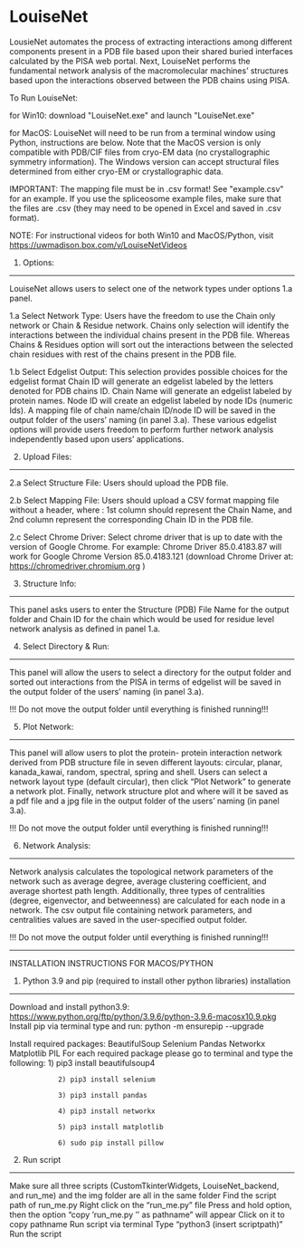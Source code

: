 # LouiseNet
LousieNet automates the process of extracting interactions among different components present in a PDB file based upon their shared buried interfaces calculated by the PISA web portal. Next, LouiseNet performs the fundamental network analysis of the macromolecular machines’ structures based upon the interactions observed between the PDB chains using PISA.

To Run LouiseNet:

for Win10: download "LouiseNet.exe" and launch "LouiseNet.exe"

for MacOS: LouiseNet will need to be run from a terminal window using Python, instructions are below. Note that the MacOS version is only compatible with PDB/CIF files from cryo-EM data (no crystallographic symmetry information). The Windows version can accept structural files determined from either cryo-EM or crystallographic data.

IMPORTANT: The mapping file must be in .csv format! See "example.csv" for an example. If you use the spliceosome example files, make sure that the files are .csv (they may need to be opened in Excel and saved in .csv format). 

NOTE: For instructional videos for both Win10 and MacOS/Python, visit https://uwmadison.box.com/v/LouiseNetVideos

1.	Options:
------------
LouiseNet allows users to select one of the network types under options 1.a panel.

1.a  Select Network Type: Users have the freedom to use the Chain only network or Chain & Residue network.
Chains only selection will identify the interactions between the individual chains present in the PDB file.  Whereas Chains & Residues option will sort out the interactions between the selected chain residues with rest of the chains present in the PDB file.

1.b Select Edgelist Output: This selection provides possible choices for the edgelist format
Chain ID will generate an edgelist labeled by the letters denoted for PDB chains ID. Chain Name will generate an edgelist labeled by protein names. Node ID will create an edgelist labeled by node IDs (numeric Ids). A mapping file of chain name/chain ID/node ID will be saved in the output folder of the users’ naming (in panel 3.a). These various edgelist options will provide users freedom to perform further network analysis independently based upon users’ applications.

2.	Upload Files:
------------
2.a Select Structure File: Users should upload the PDB file. 

2.b Select Mapping File: Users should upload a CSV format mapping file without a header, where  : 1st column should represent the Chain Name, and 2nd column represent the corresponding Chain ID in the PDB file.

2.c Select Chrome Driver:  Select chrome driver that is up to date with the version of Google Chrome. For example: Chrome Driver 85.0.4183.87 will work for Google Chrome Version 85.0.4183.121 (download Chrome Driver at: https://chromedriver.chromium.org )

3.	Structure Info: 
------------
This panel asks users to enter the Structure (PDB) File Name for the output folder  and Chain ID  for the chain which would be used for residue level network analysis as defined in panel 1.a.

4.	Select Directory & Run: 
------------
This panel will allow the users to select a directory for the output folder and sorted out interactions from the PISA in terms of edgelist will be saved in the output folder of the users’ naming (in panel 3.a).

!!! Do not move the output folder until everything is finished running!!!


5.	Plot Network:
------------
This panel will allow users to plot the protein- protein interaction network derived from PDB structure file in seven different layouts: circular, planar, kanada_kawai, random, spectral, spring and shell. Users can select a network layout type (default circular), then click “Plot Network” to generate a network plot. Finally, network structure plot and where will it be saved as a pdf file and a jpg file in the output folder of the users’ naming (in panel 3.a).

!!! Do not move the output folder until everything is finished running!!!

6.	Network Analysis: 
------------
Network analysis calculates the topological network parameters of the network such as average degree, average clustering coefficient, and average shortest path length. Additionally, three types of centralities (degree, eigenvector, and betweenness) are calculated for each node in a network. The csv output file containing network parameters, and centralities values are saved in the user-specified output folder.

!!! Do not move the output folder until everything is finished running!!!

-------------------------------------------------------------------------------------------------------------------------------------------------------------------
INSTALLATION INSTRUCTIONS FOR MACOS/PYTHON

1. Python 3.9 and pip (required to install other python libraries) installation
------------
Download and install python3.9: https://www.python.org/ftp/python/3.9.6/python-3.9.6-macosx10.9.pkg 
Install pip via terminal
type and run:  python -m ensurepip --upgrade

Install required packages:
BeautifulSoup
Selenium
Pandas
Networkx
Matplotlib
PIL
			For each required package please go to terminal and type the following:
				1) pip3 install beautifulsoup4
				
				2) pip3 install selenium
				
				3) pip3 install pandas
				
				4) pip3 install networkx
				
				5) pip3 install matplotlib
				
				6) sudo pip install pillow

2. Run script
------------
Make sure all three scripts (CustomTkinterWidgets, LouiseNet_backend, and run_me) and the img folder are all in the same folder
Find the script path of run_me.py
Right click on the “run_me.py” file
Press and hold option, then the option “copy ’run_me.py ’’ as pathname” will appear 
Click on it to copy pathname
Run script via terminal
Type “python3 (insert scriptpath)”
Run the script

